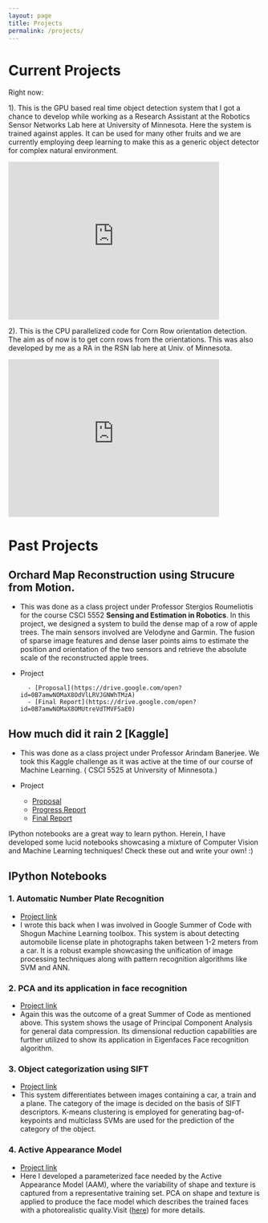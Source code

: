 ```yaml
---
layout: page
title: Projects
permalink: /projects/
---
```


# Current Projects

Right now:




1). This is the GPU based real time object detection system that I got a chance to develop while working as a Research Assistant at the Robotics Sensor Networks Lab here at University of Minnesota. Here the system is trained against apples. It can be used for many other fruits and we are currently employing deep learning to make this as a generic object detector for complex natural environment.

<iframe width="420" height="315" src="https://www.youtube.com/embed/dg4KFW_Vbow" frameborder="0" allowfullscreen></iframe>

2). This is the CPU parallelized code for Corn Row orientation detection. The aim as of now is to get corn rows from the orientations. This was also developed by me as a RA in the RSN lab here at Univ. of Minnesota.

<iframe width="420" height="315" src="https://www.youtube.com/embed/vGBq_tOlBNc" frameborder="0" allowfullscreen></iframe>



# Past Projects

## Orchard Map Reconstruction using Strucure from Motion.

- This was done as a class project under Professor Stergios Roumeliotis for the course CSCI 5552 **Sensing and Estimation in Robotics**. In this project, we designed a system to build the dense map of a row of apple trees. The main sensors involved are Velodyne and Garmin. The fusion of sparse image features and dense laser points aims to estimate the position and orientation of the two sensors and retrieve the absolute scale of the reconstructed apple trees.

- Project

        - [Proposal](https://drive.google.com/open?id=0B7amwNOMaX8OdVlLRVJGNWhTMzA)
        - [Final Report](https://drive.google.com/open?id=0B7amwNOMaX8OMUtreVdTMVFSaE0)


## How much did it rain 2 [Kaggle]

- This was done as a class project under Professor Arindam Banerjee. We took this Kaggle challenge as it was active at the time of our course of Machine Learning. ( CSCI 5525 at University of Minnesota.)

- Project

   - [Proposal](https://drive.google.com/file/d/0ByM6ForkyNZfeEdNM1dSeDJTakE/view?usp=sharing)
   - [Progress Report](https://drive.google.com/file/d/0ByM6ForkyNZfNXJVamhfRHoyalk/view?usp=sharing)
   - [Final Report](https://drive.google.com/file/d/0ByM6ForkyNZfOTJDeUxNclA5ZGs/view?usp=sharing)


IPython notebooks are a great way to learn python. Herein, I have developed some lucid notebooks showcasing a mixture of Computer Vision and Machine Learning techniques!
Check these out and write your own! :)

## IPython Notebooks

### 1. Automatic Number Plate Recognition

- [Project link](http://nbviewer.jupyter.org/gist/kislayabhi/89b985e5b78a6f56029a/ANPR.ipynb)
- I wrote this back when I was involved in Google Summer of Code with Shogun Machine Learning toolbox. This system is about detecting automobile license plate in photographs taken between 1-2 meters from a car. It is a robust example showcasing the unification of image processing techniques along with pattern recognition algorithms like SVM and ANN.

### 2. PCA and its application in face recognition

- [Project link](https://gist.github.com/kislayabhi/9431770#file-pca_notebook-ipynb)
- Again this was the outcome of a great Summer of Code as mentioned above. This system shows the usage of Principal Component Analysis for general data compression. Its dimensional reduction capabilities are further utilized to show its application in Eigenfaces Face recognition algorithm.

### 3. Object categorization using SIFT

- [Project link](http://nbviewer.jupyter.org/gist/kislayabhi/abb68be1b0be7148e7b7)
- This system differentiates between images containing a car, a train and a plane. The category of the image is decided on the basis of SIFT descriptors. K-means clustering is employed for generating bag-of-keypoints and multiclass SVMs are used for the prediction of the category of the object.

### 4. Active Appearance Model

- [Project link](http://nbviewer.jupyter.org/gist/kislayabhi/0cc4f6e6b625873c15de)
- Here I developed a parameterized face needed by the Active Appearance Model (AAM), where the variability of shape and texture is captured from a representative training set. PCA on shape and texture is applied to produce the face model which describes the trained faces with a photorealistic quality.Visit ([here](http://kislayvision.com/research/active-appearance-models/)) for more details.
